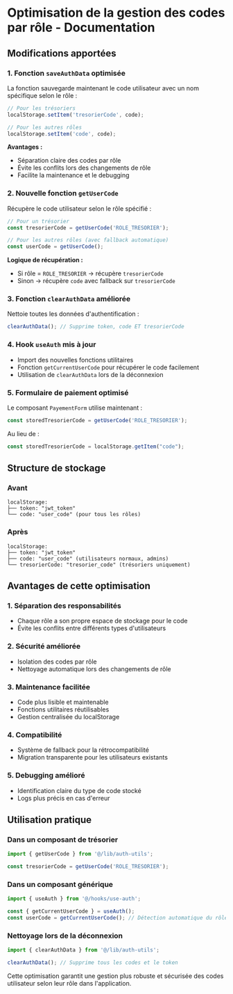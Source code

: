 # Optimisation de la gestion des codes par rôle - Documentation

## Modifications apportées

### 1. **Fonction `saveAuthData` optimisée**
La fonction sauvegarde maintenant le code utilisateur avec un nom spécifique selon le rôle :

```typescript
// Pour les trésoriers
localStorage.setItem('tresorierCode', code);

// Pour les autres rôles
localStorage.setItem('code', code);
```

**Avantages :**
- Séparation claire des codes par rôle
- Évite les conflits lors des changements de rôle
- Facilite la maintenance et le debugging

### 2. **Nouvelle fonction `getUserCode`**
Récupère le code utilisateur selon le rôle spécifié :

```typescript
// Pour un trésorier
const tresorierCode = getUserCode('ROLE_TRESORIER');

// Pour les autres rôles (avec fallback automatique)
const userCode = getUserCode();
```

**Logique de récupération :**
- Si rôle = `ROLE_TRESORIER` → récupère `tresorierCode`
- Sinon → récupère `code` avec fallback sur `tresorierCode`

### 3. **Fonction `clearAuthData` améliorée**
Nettoie toutes les données d'authentification :

```typescript
clearAuthData(); // Supprime token, code ET tresorierCode
```

### 4. **Hook `useAuth` mis à jour**
- Import des nouvelles fonctions utilitaires
- Fonction `getCurrentUserCode` pour récupérer le code facilement
- Utilisation de `clearAuthData` lors de la déconnexion

### 5. **Formulaire de paiement optimisé**
Le composant `PayementForm` utilise maintenant :

```typescript
const storedTresorierCode = getUserCode('ROLE_TRESORIER');
```

Au lieu de :

```typescript
const storedTresorierCode = localStorage.getItem("code");
```

## Structure de stockage

### Avant
```
localStorage:
├── token: "jwt_token"
└── code: "user_code" (pour tous les rôles)
```

### Après
```
localStorage:
├── token: "jwt_token"
├── code: "user_code" (utilisateurs normaux, admins)
└── tresorierCode: "tresorier_code" (trésoriers uniquement)
```

## Avantages de cette optimisation

### 1. **Séparation des responsabilités**
- Chaque rôle a son propre espace de stockage pour le code
- Évite les conflits entre différents types d'utilisateurs

### 2. **Sécurité améliorée**
- Isolation des codes par rôle
- Nettoyage automatique lors des changements de rôle

### 3. **Maintenance facilitée**
- Code plus lisible et maintenable
- Fonctions utilitaires réutilisables
- Gestion centralisée du localStorage

### 4. **Compatibilité**
- Système de fallback pour la rétrocompatibilité
- Migration transparente pour les utilisateurs existants

### 5. **Debugging amélioré**
- Identification claire du type de code stocké
- Logs plus précis en cas d'erreur

## Utilisation pratique

### Dans un composant de trésorier
```typescript
import { getUserCode } from '@/lib/auth-utils';

const tresorierCode = getUserCode('ROLE_TRESORIER');
```

### Dans un composant générique
```typescript
import { useAuth } from '@/hooks/use-auth';

const { getCurrentUserCode } = useAuth();
const userCode = getCurrentUserCode(); // Détection automatique du rôle
```

### Nettoyage lors de la déconnexion
```typescript
import { clearAuthData } from '@/lib/auth-utils';

clearAuthData(); // Supprime tous les codes et le token
```

Cette optimisation garantit une gestion plus robuste et sécurisée des codes utilisateur selon leur rôle dans l'application.
